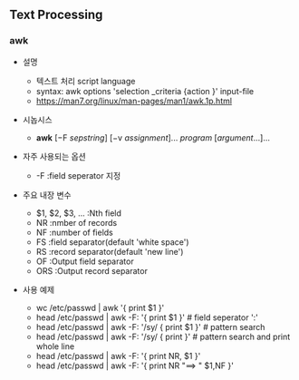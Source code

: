 ## Text Processing

### awk
* 설명
    - 텍스트 처리 script language
    - syntax: awk options 'selection _criteria {action }' input-file
    - https://man7.org/linux/man-pages/man1/awk.1p.html

* 시놉시스
    - **awk** [−F *sepstring*] [−v *assignment*]... *program* [*argument*...]...

* 자주 사용되는 옵션
    - -F    :field seperator 지정

* 주요 내장 변수
    - $1, $2, $3, ...   :Nth field
    - NR                :nmber of records
    - NF                :number of fields
    - FS                :field separator(default 'white space')
    - RS                :record separator(default 'new line')
    - OF                :Output field separator
    - ORS               :Output record separator

* 사용 예제
    - wc /etc/passwd | awk '{ print $1 }'
    - head /etc/passwd | awk -F: '{ print $1 }'  # field seperator ':'
    - head /etc/passwd | awk -F: '/sy/ { print $1 }'  # pattern search
    - head /etc/passwd | awk -F: '/sy/ { print }'  # pattern search and print whole line
    - head /etc/passwd | awk -F: '{ print NR, $1 }'
    - head /etc/passwd | awk -F: '{ print NR "==> " $1,NF }'
